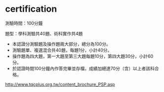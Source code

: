 # certification



測驗時間：100分鐘

題型：學科測驗共40題、術科實作共4題

* 本認證分測驗題及操作題兩大部分，總分為100分。
* 測驗題單、複選混合共40題，每題1分，小計40分。
* 操作題為四大題，第一大題至第三大題每題10分，第四大題30分，小計60分。
* 於認證時間100分鐘內作答完畢並存檔，成績加總達70分（含）以上者該科合格。

http://www.tqcplus.org.tw/content_brochure_PSP.asp